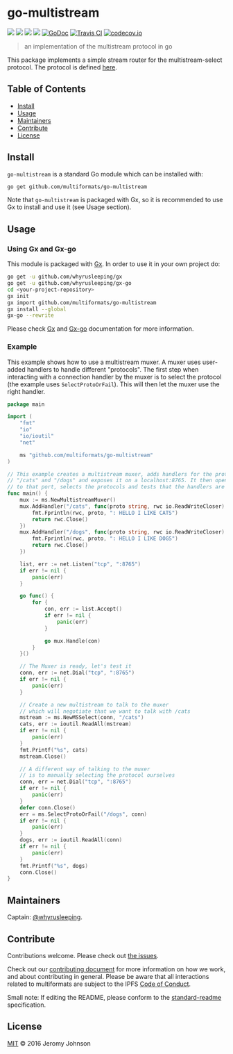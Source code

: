 # go-multistream

[![](https://img.shields.io/badge/made%20by-Protocol%20Labs-blue.svg?style=flat-square)](http://ipn.io)
[![](https://img.shields.io/badge/project-multiformats-blue.svg?style=flat-square)](https://github.com/multiformats/multiformats)
[![](https://img.shields.io/badge/freenode-%23ipfs-blue.svg?style=flat-square)](https://webchat.freenode.net/?channels=%23ipfs)
[![](https://img.shields.io/badge/readme%20style-standard-brightgreen.svg?style=flat-square)](https://github.com/RichardLitt/standard-readme)
[![GoDoc](https://godoc.org/github.com/multiformats/go-multistream?status.svg)](https://godoc.org/github.com/multiformats/go-multistream)
[![Travis CI](https://img.shields.io/travis/multiformats/go-multistream.svg?style=flat-square&branch=master)](https://travis-ci.org/multiformats/go-multistream)
[![codecov.io](https://img.shields.io/codecov/c/github/multiformats/go-multistream.svg?style=flat-square&branch=master)](https://codecov.io/github/multiformats/go-multistream?branch=master)

> an implementation of the multistream protocol in go

This package implements a simple stream router for the multistream-select protocol.
The protocol is defined [here](https://github.com/multiformats/multistream-select).

## Table of Contents


- [Install](#install)
- [Usage](#usage)
- [Maintainers](#maintainers)
- [Contribute](#contribute)
- [License](#license)

## Install

`go-multistream` is a standard Go module which can be installed with:

```sh
go get github.com/multiformats/go-multistream
```

Note that `go-multistream` is packaged with Gx, so it is recommended to use Gx to install and use it (see Usage section).


## Usage

### Using Gx and Gx-go

This module is packaged with [Gx](https://github.com/whyrusleeping/gx). In order to use it in your own project do:

```sh
go get -u github.com/whyrusleeping/gx
go get -u github.com/whyrusleeping/gx-go
cd <your-project-repository>
gx init
gx import github.com/multiformats/go-multistream
gx install --global
gx-go --rewrite
```

Please check [Gx](https://github.com/whyrusleeping/gx) and [Gx-go](https://github.com/whyrusleeping/gx-go) documentation for more information.

### Example


This example shows how to use a multistream muxer. A muxer uses user-added handlers to handle different "protocols". The first step when interacting with a connection handler by the muxer is to select the protocol (the example uses `SelectProtoOrFail`). This will then let the muxer use the right handler.


```go
package main

import (
	"fmt"
	"io"
	"io/ioutil"
	"net"

	ms "github.com/multiformats/go-multistream"
)

// This example creates a multistream muxer, adds handlers for the protocols
// "/cats" and "/dogs" and exposes it on a localhost:8765. It then opens connections
// to that port, selects the protocols and tests that the handlers are working.
func main() {
	mux := ms.NewMultistreamMuxer()
	mux.AddHandler("/cats", func(proto string, rwc io.ReadWriteCloser) error {
		fmt.Fprintln(rwc, proto, ": HELLO I LIKE CATS")
		return rwc.Close()
	})
	mux.AddHandler("/dogs", func(proto string, rwc io.ReadWriteCloser) error {
		fmt.Fprintln(rwc, proto, ": HELLO I LIKE DOGS")
		return rwc.Close()
	})

	list, err := net.Listen("tcp", ":8765")
	if err != nil {
		panic(err)
	}

	go func() {
		for {
			con, err := list.Accept()
			if err != nil {
				panic(err)
			}

			go mux.Handle(con)
		}
	}()

	// The Muxer is ready, let's test it
	conn, err := net.Dial("tcp", ":8765")
	if err != nil {
		panic(err)
	}

	// Create a new multistream to talk to the muxer
	// which will negotiate that we want to talk with /cats
	mstream := ms.NewMSSelect(conn, "/cats")
	cats, err := ioutil.ReadAll(mstream)
	if err != nil {
		panic(err)
	}
	fmt.Printf("%s", cats)
	mstream.Close()

	// A different way of talking to the muxer
	// is to manually selecting the protocol ourselves
	conn, err = net.Dial("tcp", ":8765")
	if err != nil {
		panic(err)
	}
	defer conn.Close()
	err = ms.SelectProtoOrFail("/dogs", conn)
	if err != nil {
		panic(err)
	}
	dogs, err := ioutil.ReadAll(conn)
	if err != nil {
		panic(err)
	}
	fmt.Printf("%s", dogs)
	conn.Close()
}
```


## Maintainers

Captain: [@whyrusleeping](https://github.com/whyrusleeping).

## Contribute

Contributions welcome. Please check out [the issues](https://github.com/multiformats/go-multistream/issues).

Check out our [contributing document](https://github.com/multiformats/multiformats/blob/master/contributing.md) for more information on how we work, and about contributing in general. Please be aware that all interactions related to multiformats are subject to the IPFS [Code of Conduct](https://github.com/ipfs/community/blob/master/code-of-conduct.md).

Small note: If editing the README, please conform to the [standard-readme](https://github.com/RichardLitt/standard-readme) specification.

## License

[MIT](LICENSE) © 2016 Jeromy Johnson
